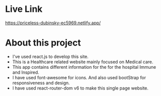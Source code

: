 # Live Link

https://priceless-dubinsky-ec5969.netlify.app/

# About this project
* I've used react.js to develop  this site.
* This is a Healthcare related website mainly focused on Medical care.
* This app contains different information for the for the hospital Immune and Inspired.
* I have used font-awesome for icons. And also used bootStrap for responsiveness and design.
* I have used react-router-dom v6 to make this single page website.
